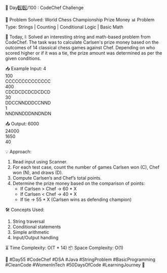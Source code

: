 🚀 Day5️⃣5️⃣/100 : CodeChef Challenge 

🧩 Problem Solved: World Chess Championship Prize Money
📊 Problem Type: Strings | Counting | Conditional Logic | Basic Math 

📝 Today, I:
Solved an interesting string and math-based problem from CodeChef. The task was to calculate Carlsen's prize money based on the outcomes of 14 classical chess games against Chef. Depending on who scored higher or if it was a tie, the prize amount was determined as per the given conditions.

📥 Example Input:
4  
100  
CCCCCCCCCCCCCC  
400  
CDCDCDCDCDCDCD  
30  
DDCCNNDDDCCNND  
1  
NNDNNDDDNNDNDN  

📤 Output:
6000  
24000  
1650  
40  

💡 Approach:
1. Read input using Scanner.
2. For each test case, count the number of games Carlsen won (C), Chef won (N), and draws (D).
3. Compute Carlsen’s and Chef’s total points.
4. Determine the prize money based on the comparison of points:
   - If Carlsen > Chef → 60 * X
   - If Carlsen < Chef → 40 * X
   - If tie → 55 * X (Carlsen wins as defending champion)

🛠️ Concepts Used:
1. String traversal
2. Conditional statements
3. Simple arithmetic
4. Input/Output handling

⏳ Time Complexity: O(T * 14)
📦 Space Complexity: O(1)

🌱 #Day55 #CodeChef #DSA #Java #StringProblem #BasicProgramming #CleanCode #WomenInTech #50DaysOfCode #LearningJourney 🚀
